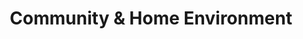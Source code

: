 ---
layout: more
permalink: "/modules/introduction/environment/"
title: Community & Home Environment
id: environment

sections:
  - section:

    - part: full
      title: Community Care Settings
      text: Community health nurses care for clients in a multitude of settings.

    - part: full
      title: Take Action
      text: "Review the following pictures:"
      gallery:
        - Image: modules/pcc/more-on-topic/holistic/social.png
        - Image: modules/pcc/more-on-topic/holistic/social.png
        - Image: modules/pcc/more-on-topic/holistic/social.png
        - Image: modules/pcc/more-on-topic/holistic/social.png

  - section: 
    - part: full
      title: Consent
      text: Obtaining and documenting consent is an important part of working with clients and should be done when the client is admitted to the program. Clients should also know they have the right to decline services. 
      text-2: You may come across clients who decline services but it may not be in their best interests nor are they capable of making that decision for themselves.

  - section:
    - part: half
      title: Hazards & Risks
      text: Community health nurses come across a variety of risks and hazards in the settings they work in. Community Risk Screening ensures mitigation of potential risk for staff and clients receiving services.  It promotes improved documentation and communication of risk among clinicians in all community programs. 
    - part: half
      title: Take Action
      text: Please review the photos and determine what the risks and hazards exist in each environment
      gallery:
        - Image: modules/pcc/more-on-topic/holistic/social.png
        - Image: modules/pcc/more-on-topic/holistic/social.png
        - Image: modules/pcc/more-on-topic/holistic/social.png

  - section:
    - part: half
      title: The Car as Worksite
      text: The nurse’s car is a tool home care nurses use.
    - part: half
      title: Take Action
      text: Examine the pircure to determine what could be done better.  Hover over the picture of the car for answers.

  - section:
    - part: half
      title: Infection Control
      text: "To control infection:"
      bullets: 
        - Minimize the items you bring in to the clients’ homes (e.g., only  the necessary supplies, client’s chart if needed, etc.)
        - Have PPE packed for each specific client and bring it in a separate bag into the clients’ homes
        - Do not bring left over supplies back to the car or to the unit after they have been in the clients’ home
        - Safely wrap/seal non-disposable soiled utensils/instruments used in clients’ home and return to the ‘dirty utility’ room for autoclaving
        - Do not transport used sharps unless safely sealed and locked in sharps container 
        - Do not transport bio-hazardous fluids (e.g., fluids drained, urine samples, etc)
    - part: half
      title: Take Action
      text: Please review the photos and determine what the risks and hazards exist in each environment
      storyline: carWorkSite


---